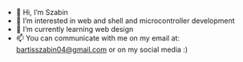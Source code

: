 - 👋 Hi, I’m Szabin
- 👀 I’m interested in web and shell and microcontroller development
- 🌱 I’m currently learning web design
- 📫 You can communicate with me on my email at: bartisszabin04@gmail.com or on my social media :)

<!---
Szabin3688/Szabin3688 is a ✨ special ✨ repository because its `README.md` (this file) appears on your GitHub profile.
You can click the Preview link to take a look at your changes.
--->
